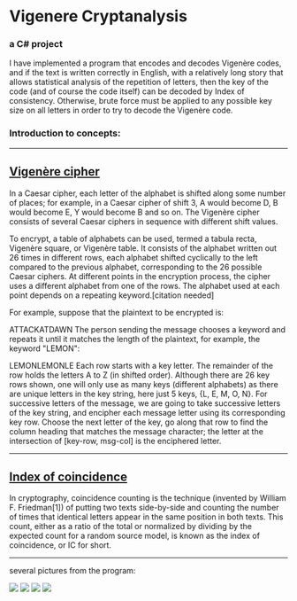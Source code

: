 # Vigenere Cryptanalysis

### a C# project

I have implemented a program that encodes and decodes Vigenère codes, and if the text is written correctly in English, with a relatively long story that allows statistical analysis of the repetition of letters, then the key of the code (and of course the code itself) can be decoded by Index of consistency.
Otherwise, brute force must be applied to any possible key size on all letters in order to try to decode the Vigenère code.

### Introduction to concepts: 
--- 

## **[Vigenère cipher](https://en.wikipedia.org/wiki/Vigenère_cipher)**

In a Caesar cipher, each letter of the alphabet is shifted along some number of places; for example, in a Caesar cipher of shift 3, A would become D, B would become E, Y would become B and so on. The Vigenère cipher consists of several Caesar ciphers in sequence with different shift values.

To encrypt, a table of alphabets can be used, termed a tabula recta, Vigenère square, or Vigenère table. It consists of the alphabet written out 26 times in different rows, each alphabet shifted cyclically to the left compared to the previous alphabet, corresponding to the 26 possible Caesar ciphers. At different points in the encryption process, the cipher uses a different alphabet from one of the rows. The alphabet used at each point depends on a repeating keyword.[citation needed]

For example, suppose that the plaintext to be encrypted is:

ATTACKATDAWN
The person sending the message chooses a keyword and repeats it until it matches the length of the plaintext, for example, the keyword "LEMON":

LEMONLEMONLE
Each row starts with a key letter. The remainder of the row holds the letters A to Z (in shifted order). Although there are 26 key rows shown, one will only use as many keys (different alphabets) as there are unique letters in the key string, here just 5 keys, {L, E, M, O, N}. For successive letters of the message, we are going to take successive letters of the key string, and encipher each message letter using its corresponding key row. Choose the next letter of the key, go along that row to find the column heading that matches the message character; the letter at the intersection of [key-row, msg-col] is the enciphered letter.

--- 

## **[Index of coincidence](https://en.wikipedia.org/wiki/Index_of_coincidence)**

In cryptography, coincidence counting is the technique (invented by William F. Friedman[1]) of putting two texts side-by-side and counting the number of times that identical letters appear in the same position in both texts. This count, either as a ratio of the total or normalized by dividing by the expected count for a random source model, is known as the index of coincidence, or IC for short.

---

several pictures from the program: 

![](https://profile.fcdn.co.il/images/0__05acc01348e205.jpg)
![](https://profile.fcdn.co.il/images/0__05acc0140acdc0.jpg)
![](https://profile.fcdn.co.il/images/0__05acc014eb3f9c.jpg)
![](https://profile.fcdn.co.il/images/0__05acc0178ea4f6.jpg)
